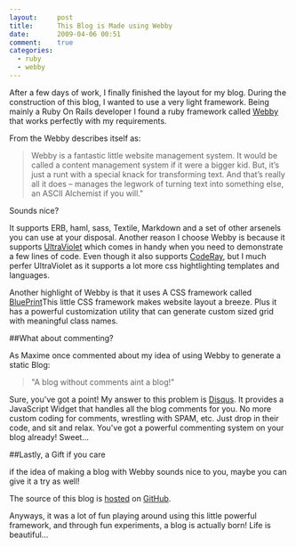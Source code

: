 ```yaml
---
layout:     post
title:      This Blog is Made using Webby
date:       2009-04-06 00:51
comment:    true
categories:
  - ruby
  - webby
---
```


After a few days of work, I finally finished the layout for my blog.
During the construction of this blog, I wanted to use a very light framework.
Being mainly a Ruby On Rails developer I found a ruby framework called
[Webby](http://webby.rubyforge.org/) that works perfectly with my requirements.

From the Webby describes itself as:

> Webby is a fantastic little website management system.
> It would be called a content management system if it were a bigger kid.
> But, it’s just a runt with a special knack for transforming text.
> And that’s really all it does – manages the legwork of turning text into something else,
> an ASCII Alchemist if you will."

Sounds nice?

It supports ERB, haml, sass, Textile, Markdown and a set of other
arsenels you can use at your disposal. Another reason I choose Webby
is because it supports [UltraViolet](http://ultraviolet.rubyforge.org/)
which comes in handy when you need to demonstrate a few lines of code.
Even though it also supports [CodeRay](http://coderay.rubychan.de/),
but I much perfer UltraViolet as it supports a lot more
css hightlighting templates and languages.

Another highlight of Webby is that it uses A CSS framework called
[BluePrint](http://code.google.com/p/blueprintcss/)This little CSS
framework makes website layout a breeze. Plus it has a powerful
customization utility that can generate custom sized grid with
meaningful class names.

##What about commenting?

As Maxime once commented about my idea of using Webby to generate a static Blog:

> "A blog without comments aint a blog!"

Sure, you've got a point! My answer to this problem is [Disqus](http://disqus.com/).
It provides a JavaScript Widget that handles all the blog comments for you.
No more custom coding for comments, wrestling with SPAM, etc.
Just drop in their code, and sit and relax.
You've got a powerful commenting system on your blog already! Sweet...

##Lastly, a Gift if you care

if the idea of making a blog with Webby sounds nice to you,
maybe you can give it a try as well!

The source of this blog is [hosted](http://github.com/aq1018/aaron-blog)
on [GitHub](http://github.com/).

Anyways, it was a lot of fun playing around using this little powerful framework,
and through fun experiments, a blog is actually born! Life is beautiful...
